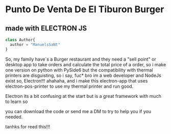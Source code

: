 

# Punto De Venta De **El Tiburon Burger** 

## made with **ELECTRON JS**

``` js
class Author{
  author = "ManuelsSaNt"
}
```

So, my family have`s a Burger restaurant and they need a "sell point" or desktop app to take 
orders and calculate the total price of a order, so i make one version on python with PySide6 but 
the compatibility with thermal printers are disguisting, so i say, fuc* bro im a web developer
and NodeJs exist so, Electron!!! ahahaha, and i make this electron-app that uses electron-pos-printer
to use my thermal printer and run good.

Electron its a bit confusing at the start but is a great framework with much to learn so

you can download the code or send me a DM to try to help you if you needed.

tanhks for reed this!!!
